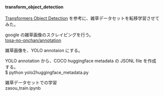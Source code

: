 #### transform_object_detection  

  [Transformers Object Detection](https://huggingface.co/docs/transformers/v4.42.0/ja/tasks/object_detection) を参考に、雑草データセットを転移学習させてみた。    

  google の雑草画像のスクレイピングを行う。  
  [tosa-no-onchan/annotation](https://github.com/tosa-no-onchan/annotation)  

  雑草画像を、YOLO annotaion にする。  

  YOLO annotation から、COCO huggingface metadata の JSONL file を作成する。  
  $ python yolo2huggingface_metadata.py  

  雑草データセットでの学習  
  zasou_train.ipynb 
